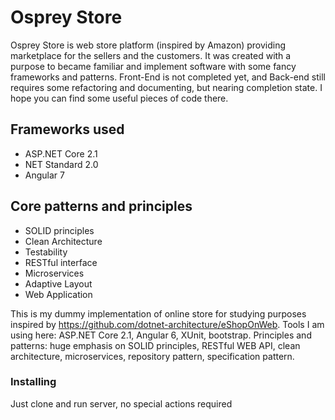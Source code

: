 # Osprey Store

Osprey Store is web store platform (inspired by Amazon) providing marketplace for the sellers and the customers. It was created with a purpose to became familiar and implement software with some fancy frameworks and patterns. 
Front-End is not completed yet, and Back-end still requires some refactoring and documenting, but nearing completion state. 
I hope you can find some useful pieces of code there.

Frameworks used
---
- ASP.NET Core 2.1
- NET Standard 2.0
- Angular 7

Core patterns and principles
---
- SOLID principles
- Clean Architecture
- Testability
- RESTful interface
- Microservices
- Adaptive Layout
- Web Application



This is my dummy implementation of online store for studying purposes inspired by https://github.com/dotnet-architecture/eShopOnWeb.
Tools I am using here: ASP.NET Core 2.1, Angular 6, XUnit, bootstrap.
Principles and patterns: huge emphasis on SOLID principles, RESTful WEB API, clean architecture, microservices, repository pattern, specification pattern.

### Installing

Just clone and run server, no special actions required
